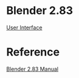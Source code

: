# Blender 2.83

[User Interface](user_interface.md)  

# Reference
[Blender 2.83 Manual](https://docs.blender.org/manual/en/2.83/interface/index.html)
